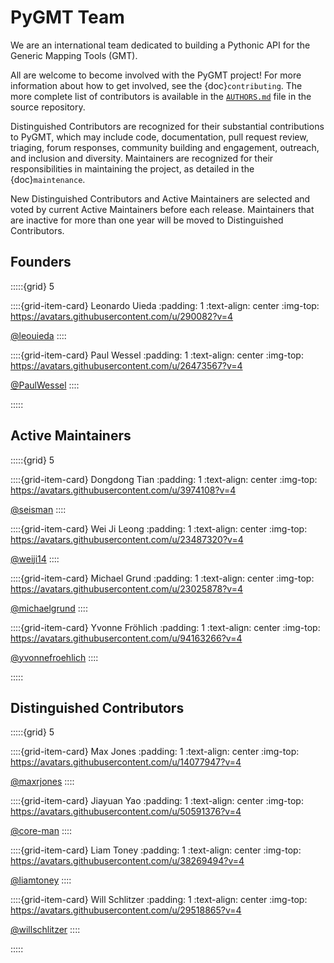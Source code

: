# PyGMT Team

We are an international team dedicated to building a Pythonic API for the Generic Mapping
Tools (GMT).

All are welcome to become involved with the PyGMT project! For more information about how
to get involved, see the {doc}`contributing`. The more complete list of contributors
is available in the [`AUTHORS.md`](https://github.com/GenericMappingTools/pygmt/blob/main/AUTHORS.md)
file in the source repository.

Distinguished Contributors are recognized for their substantial contributions to PyGMT,
which may include code, documentation, pull request review, triaging, forum responses,
community building and engagement, outreach, and inclusion and diversity. Maintainers
are recognized for their responsibilities in maintaining the project, as detailed in
the {doc}`maintenance`.

New Distinguished Contributors and Active Maintainers are selected and voted by current
Active Maintainers before each release. Maintainers that are inactive for more than one
year will be moved to Distinguished Contributors.


## Founders

:::::{grid} 5

::::{grid-item-card} Leonardo Uieda
:padding: 1
:text-align: center
:img-top: https://avatars.githubusercontent.com/u/290082?v=4

[@leouieda](https://github.com/leouieda)
::::

::::{grid-item-card} Paul Wessel
:padding: 1
:text-align: center
:img-top: https://avatars.githubusercontent.com/u/26473567?v=4

[@PaulWessel](https://github.com/PaulWessel)
::::

:::::


## Active Maintainers

:::::{grid} 5

::::{grid-item-card} Dongdong Tian
:padding: 1
:text-align: center
:img-top: https://avatars.githubusercontent.com/u/3974108?v=4

[@seisman](https://github.com/seisman)
::::

::::{grid-item-card} Wei Ji Leong
:padding: 1
:text-align: center
:img-top: https://avatars.githubusercontent.com/u/23487320?v=4

[@weiji14](https://github.com/weiji14)
::::

::::{grid-item-card} Michael Grund
:padding: 1
:text-align: center
:img-top: https://avatars.githubusercontent.com/u/23025878?v=4

[@michaelgrund](https://github.com/michaelgrund)
::::

::::{grid-item-card} Yvonne Fröhlich
:padding: 1
:text-align: center
:img-top: https://avatars.githubusercontent.com/u/94163266?v=4

[@yvonnefroehlich](https://github.com/yvonnefroehlich)
::::

:::::


## Distinguished Contributors

:::::{grid} 5

::::{grid-item-card} Max Jones
:padding: 1
:text-align: center
:img-top: https://avatars.githubusercontent.com/u/14077947?v=4

[@maxrjones](https://github.com/maxrjones)
::::

::::{grid-item-card} Jiayuan Yao
:padding: 1
:text-align: center
:img-top: https://avatars.githubusercontent.com/u/50591376?v=4

[@core-man](https://github.com/core-man)
::::

::::{grid-item-card} Liam Toney
:padding: 1
:text-align: center
:img-top: https://avatars.githubusercontent.com/u/38269494?v=4

[@liamtoney](https://github.com/liamtoney)
::::

::::{grid-item-card} Will Schlitzer
:padding: 1
:text-align: center
:img-top: https://avatars.githubusercontent.com/u/29518865?v=4

[@willschlitzer](https://github.com/willschlitzer)
::::

:::::
